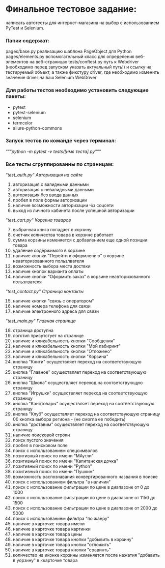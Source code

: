 # Финальное тестовое задание: 
написать автотесты для интернет-магазина на выбор с использованием PyTest и Selenium.

### Папки содержат: 
pages/base.py реализацию шаблона PageObject для Python  
pages/elements.py вспомогательный класс для определения веб-элементов на веб-страницах
tests/conftest.py путь к Webdriver (необходимо перед запуском указать актуальный путь!) и ссылку на тестируемый объект, 
а также фикстуру driver, где необходимо изменить значение driver на ваш Selenium WebDriver

### Для работы тестов необходимо установить следующие пакеты: 
* pytest
* pytest-selenium
* selenium
* termcolor
* allure-python-commons

### Запуск тестов по команде через терминал: 
*"""python -m pytest -v tests/[имя теста].py"""*

### Все тесты сгруппированны по страницам: 

*"test_auth.py" Авторизация на сайте*

1.	авторизация с валидными данными
2.	авторизация с невалидными данными
3.	авторизация без ввода данных
4.	пробел в поле формы авторизации
5.	наличие возможности авторизации ч\з соцсети
6.  выход из личного кабинета после успешной авторизации

*"test_cart.py" Корзина товаров*

7.	выбранная книга попадает в корзину
8.	счетчик количества товара в корзине работает
9.	сумма корзины изменяется с добавлением еще одной позиции товара
10.	удаление содержимого в корзине
11.	наличие кнопки "Перейти к оформлению" в корзине неавторизованного пользлвателя
12.	возможность выбора места доствки
13. наличие кнопок варианта оплаты
14. наличие кнопки "Оформить заказ" в корзине неавторизованного пользлвателя

*"test_contact.py" Страница контакты*

15.	наличие кнопки "связь с оператором"
16.	наличие номера телефона для связи
17.	наличие электронного адреса для связи

*"test_main.py" Главная страница*

18.	страница доступна
19.	логотип присутстует на странице
20.	наличие и кликабельность кнопки "Сообщения"
21.	наличие и кликабельность кнопки "Мой лабиринт"
22.	наличие и кликабельность кнопки "Отложено"
23.	наличие и кликабельность кнопки "Корзина"
24.	кнопка "Книги" осуществляет переход на соответствующую страницу
25.	кнопка "Главное" осуществляет переход на соответствующую страницу
26.	кнопка "Школа" осуществляет переход на соответствующую страницу
27.	кнопка "Игрушки" осуществляет переход на соответствующую страницу
28.	кнопка "Канцтовары" осуществляет переход на соответствующую страницу
29.	кнопка "Клуб" осуществляет переход на соответствующую страницу
00  кнопка выбора региона - (не смогла ее победить)
30.	кнопка "доставим" осуществляет переход на соответствующую страницу
31.	наличие поисковой строки
32.	поиск пустого значения
33.	пробел в поисковом поле
34.	поиск с использованием спецсимволов
35.	позитивный поиск по имени "МАугли"
36.	позитивный поиск по имени "Капитанская дочка"
37.	позитивный поиск по имени "Python"
38.	позитивный поиск по имени "Пушкин"
39.	возможность распознавания конвертированного названия в поиске
40.	поиск с использованием фильтра "в наличии"
41.	поиск с использование фильтрации по цене в диапазоне от 0 до 1000
42.	поиск с использование фильтрации по цене в диапазоне от 1150 до 1500
43.	поиск с использование фильтрации по цене в диапазоне от 2000 до 5000
44.	поиск с использованием фильтра "по жанру"
45.	наличие в карточке товара имени
46.	наличие в карточке товара картинки 
47.	наличие в карточке товара цены
48.	наличие в карточке товара кнопки "добывить в корзину"
49.	наличие в карточке товара кнопки "отложить"
50.	наличие в карточке товара кнопки "сравинть"
51.	количество на иконке корзины изменяется после нажатия "добавить в уорзину" в ккарточке товара

